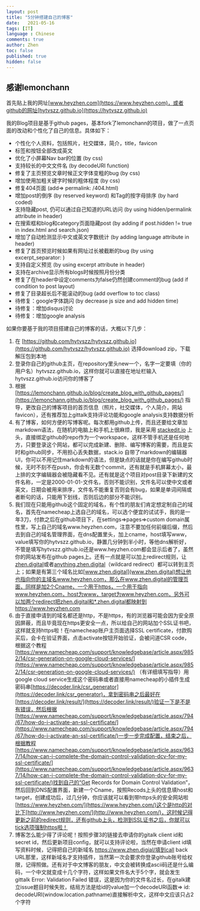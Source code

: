 ```yaml
---
layout: post
title: "5分钟搭建自己的博客"
date:   2021-05-16
tags: [IT]
language : Chinese
comments: true
author: Zhen
toc: false
published: true
hidden: false
---
```

## 感谢lemonchann

首先贴上我的网址[www.heyzhen.com](https://www.heyzhen.com)，或者github的网址[hytvszz.github.io](https://hytvszz.github.io)

我的Blog项目是基于github pages，基本fork了lemonchann的项目，做了一点页面的改动和个性化了自己的信息。具体如下：

 - 个性化个人资料，包括照片，社交媒体，简介，title，favicon
 - 标签和按钮全部改成英文
 - 优化了小屏幕Nav bar的位置 (by css)
 - 支持较长的中文文件名 (by decodeURI function)
 - 修复了主页预览文章时候正文字体变粗的bug (by css)
 - 增加使用加粗关键字时候的粗体程度 (by css)
 - 修复404页面 (add=> permalink: /404.html)
 - 增加post的倒序 (by reserved keyword) 和Tag的按字母排序 (by hard coded)
 - 支持隐藏post, 仍可以通过自己知道的URL访问  (by using hidden/permalink attribute in header)
 - 在搜索框和blog和category页面隐藏post  (by adding if post.hidden != true in index.html and search.json)
 - 增加了自动检测显示中文或英文字数统计 (by adding language attribute in header)
 - 修复了首页预览时候如果有网址过长被截断的bug (by using excerpt_separator:  <!-- more -->)
 - 支持自定义预览 (by using excerpt attribute in header)
 - 支持在archive显示所有blogs时候按照月份分类
 - 修复了在header中设定comments为false仍然创建comment的bug (add if condition to post layout)
 - 修复了目录超长后不能滚动的bug (add overflow to toc class)
 - 待修复：google字体跳闪 (by decrease js size and add hidden time)
 - 待修复：增加disqus讨论
 - 待修复：增加google analysis


如果你要基于我的项目搭建自己的博客的话，大概以下几步：

 1. 在 [https://github.com/hytvszz/hytvszz.github.io](https://github.com/hytvszz/hytvszz.github.io) 选择download zip，下载解压包到本地
 2. 登录你自己的github主页，在repository里头new一个，名字一定要填（你的用户名）hytvszz.github.io，这样你就可以直接在地址栏输入 hytvszz.github.io访问你的博客了
 3. 根据 [https://lemonchann.github.io/blog/create_blog_with_github_pages/](https://lemonchann.github.io/blog/create_blog_with_github_pages/) 指导，更改自己的博客项目的首页信息（照片，社交媒体，个人简介，网站favicon），还有推荐加上gittalk支持评论功能和google analysis支持数据分析
 4. 有了博客，如何方便的写博客呢。每次都用github上传，而且还要给文章加markdown语法，在随机的电脑上和手机上很麻烦，我是采用 [stackedit.io](http://stackedit.io) 上头，直接绑定github的repo作为一个workspace，这样不管手机还是任何地方，只要登录这个网站，都可以完成新建、删除、编写博客的需要，而且是实时和github同步，不用担心丢失数据，stack.io 自带了markdown的编辑器UI，你可以不用记住markdown的语法，但是缺点的话就是你在编写github时候，无时不刻不在push，你会有无数个commit，还有就是手机屏幕太小，最上排的文字编辑器会被隐藏看不见。还有就是这个项目对post目录下新建的文件名称，一定是2000-01-01-文件名，否则不能识别，文件名可以使中文或者英文，日期会被用来排序，文件名不能重复否则会有bug，如果是单词间隔或者断句的话，只能用下划线，否则后边的部分不能识别。
 5. 我们现在只能用github这个固定的域名，有个性的朋友们肯定想定制自己的域名，首先在namecheap上选自己的域名，可以选个便宜的试试手，我的是一年3刀，付款之后在github项目下，在settings=>pages=>custom domain属性里，写上自己的域名www.heyzhen.com，注意不要加任何前缀后缀，然后去到自己的域名管理界面，在dns配置里头，加上cname，host填写www，value填写你的hytvszz.github.io，静置几分钟到半小时，等他dns解析好，不管是填写hytvszz.github.io还是www.heyzhen.com都会显示后者了，虽然你的网站发布在github pages上。还有一点就是可以加上redirect规则，让[zhen.digital](http://zhen.digital)或者[anything.zhen.digital](http://anything.zhen.digital)（wildcard redirect）都可以转到主页上；如果是有第三个域名比如[www.zhen.digital](www.zhen.digital)想让他也指向你的主域名www.heyzhen.com，那么在www.zhen.digital的管理页面，同样是加2个Cname，一个用于https，一个用于指向www.heyzhen.com，host为www，target为www.heyzhen.com，另外可以加两个redirect把zhen.digital和*.zhen.digital都映射到https://www.heyzhen.com
 6. 由于直接申请到的域名都还是http，不是https，有的浏览器可能会因为安全原因屏蔽，而且毕竟现在https更安全一点，所以给自己的网站加个SSL证书吧，这样就支持https啦！在namecheap账户主页面选择SSL certificate，付款购买后，会卡在验证界面，点击activate按钮开始验证，会被问道CSR code，根据这个教程[https://www.namecheap.com/support/knowledgebase/article.aspx/9852/14/csr-generation-on-google-cloud-services/](https://www.namecheap.com/support/knowledgebase/article.aspx/9852/14/csr-generation-on-google-cloud-services/) （有详细填写指导）用google cloud service生成这个密码串或者直接用namecheap的小插件生成密码串[https://decoder.link/csr_generator](https://decoder.link/csr_generator)，拿到密码串之后最好在[https://decoder.link/result/](https://decoder.link/result/)验证一下是不是有错误，然后根据[https://www.namecheap.com/support/knowledgebase/article.aspx/794/67/how-do-i-activate-an-ssl-certificate/](https://www.namecheap.com/support/knowledgebase/article.aspx/794/67/how-do-i-activate-an-ssl-certificate/)一步一步完成配置，结束之后，根据教程[https://www.namecheap.com/support/knowledgebase/article.aspx/9637/14/how-can-i-complete-the-domain-control-validation-dcv-for-my-ssl-certificate/](https://www.namecheap.com/support/knowledgebase/article.aspx/9637/14/how-can-i-complete-the-domain-control-validation-dcv-for-my-ssl-certificate/)找到自己的“Get Records for Domain Control Validation”，然后回到DNS配置界面，新建一个Cname，按照Recods上头的信息填host和target，创建成功后，过几分钟，你应该就可以看到带https头的安全网站啦[https://www.heyzhen.com/](https://www.heyzhen.com/)这个是http的对比下[http://www.heyzhen.com/](http://www.heyzhen.com/)，这时候记得更新之前的redirect规则，还有github上头，检测到SSL证书之后，你就可以tick选项强制https啦！
 7. 博客怎么能少得了评论呢！按照步骤3的链接去申请你的gitalk client id和secret id，然后更新项目config，就可以支持评论啦，当然在申请client id填写资料时候，记得把自己的新域名 https://www.zhen.digial/填到call back URL那里，这样新域名才支持插件，当然第一次会要求你登录github账号给权限，记得照做。还有对于中文博客的朋友，中文会被转换成ascii码还是什么编码，一个中文就变成十几个字符，这样如果文件名大于5个字，就会发生 gittalk Error: Validation Failed 错误，这是因为你的文件名过长，在gitalk建立issue题目时候失败，结局方法是给id的value加一个decodeURI函数=> id: decodeURI(window.location.pathname)直接解析中文，这样中文应该只占2个字符



<!--stackedit_data:
eyJoaXN0b3J5IjpbOTY5NDA1MjYxLC02MTA3MTg4ODksLTcwMz
k1NTE2NSwxMzE0NzUxMTYzLDE3ODIxMTUxNTEsMTQyNzM0NjQw
OCwtMTUxMDg0OTI0NCwtMTM2NDQyMzM3NCwtMTI2MDYwMjc0Ny
wtMTQ0Mzg0NTc2OSwzMDA2MjMxOTcsOTMzMTA0MjcwLC0xNjEz
NDg2NzA0LC0xNDA3MzMwNTkzLDE5MjUzMTAzMjQsLTQzMjYxND
EyLDk4MzQ5MDg5MiwxMTIyMDMyMDM0LDE1Nzk0MjgzNTIsLTY3
NDMwNTY1Ml19
-->